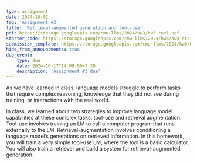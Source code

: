 ```yaml
---
type: assignment
date: 2024-10-01
tag: 'Assignment #3'
title: 'Retrieval-augmented generation and tool-use'
pdf: https://storage.googleapis.com/cmu-llms/2024/hw3/hw3-rev1.pdf
starter_code: https://storage.googleapis.com/cmu-llms/2024/hw3/hw3-starter-code-2024.1.1.zip
submission_template: https://storage.googleapis.com/cmu-llms/2024/hw3/hw3-submission-template.tex
hide_from_announcments: true
due_event: 
    type: due
    date: 2024-10-17T14:00:00+3:30
    description: 'Assignment #3 due'
---
```


As we have learned in class, language models struggle to perform tasks that require complex reasoning, knowledge that they did not see during training, or interactions with the real world.

In class, we learned about two strategies to improve language model capabilities at these complex tasks: tool-use and retrieval augmentation. Tool-use involves training an LM to call a computer program that runs externally to the LM. Retrieval-augmentation involves conditioning a language model’s generations on retrieved information. In this homework, you will train a very simple tool-use LM, where the tool is a basic calculator. You will also train a retriever and build a system for retrieval-augmented generation.
